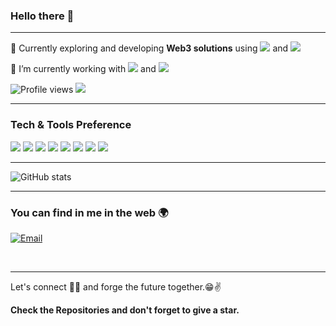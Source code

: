 ### Hello there 👋

---
 
 🔭 Currently exploring and developing **Web3 solutions** using <img src="https://img.shields.io/badge/Ethereum-3C3C3D?style=for-the-badge&logo=Ethereum&logoColor=white"> and <img src="https://img.shields.io/badge/Solidity-e6e6e6?style=for-the-badge&logo=solidity&logoColor=black">
 
 🌱 I’m currently working with <img src="https://img.shields.io/badge/JavaScript-323330?style=for-the-badge&logo=javascript&logoColor=F7DF1E"> and <img src="https://img.shields.io/badge/React-20232A?style=for-the-badge&logo=react&logoColor=61DAFB"> 
 

![Profile views](https://gpvc.arturio.dev/Osepatrick)  <img src="https://img.shields.io/github/followers/Osepatrick?label=Follow" style=" float:left, margin-right:10px" />


---


### Tech & Tools Preference

<img src = "https://img.shields.io/badge/-HTML5-E34F26?style=flat&logo=html5&logoColor=white"> <img src = "https://img.shields.io/badge/-CSS3-1572B6?style=flat&logo=css3&logoColor=white">
<img src="https://img.shields.io/badge/-JavaScript-eed718?style=flat&logo=javascript&logoColor=ffffff">
<img src="https://img.shields.io/badge/-React-000000?style=flat&logo=react&logoColor=00c8ff">
<img src="http://img.shields.io/badge/-Git-F1502F?style=flat&logo=git&logoColor=FFFFFF">
<img src="http://img.shields.io/badge/-Github-000000?style=flat&logo=github&logoColor=FFFFFF">
<img src="http://img.shields.io/badge/-VS%20Code-007ACC?style=flat&logo=visual%20studio%20code&logoColor=white">
<img src="https://img.shields.io/badge/Solidity-e6e6e6?style=for-the-badge&logo=solidity&logoColor=black">

---

![GitHub stats](https://github-readme-stats.vercel.app/api?username=Osepatrick&show_icons=true&hide_border=true)

---


### You can find in me in the web 🌍

<a href="mailto:ose@thecrypticpat.com"><img alt="Email" src="https://img.shields.io/badge/Email-ose@thecrypticpat.com-blue?style=flat&logo=gmail"></a>

<br/>


---

Let's connect 👨‍💻 and forge the future together.😁✌


**Check the Repositories and don't forget to give a star.** 
